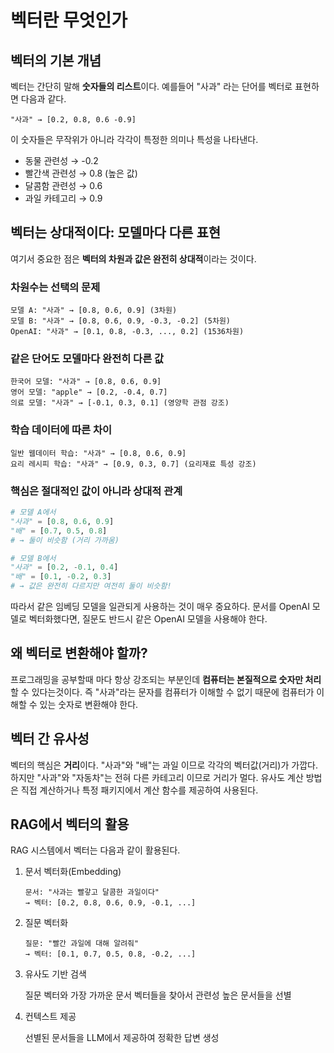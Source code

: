 # 벡터란 무엇인가

## 벡터의 기본 개념

벡터는 간단히 말해 **숫자들의 리스트**이다. 예를들어 "사과" 라는 단어를 벡터로 표현하면 다음과 같다.  

```plaintext
"사과" → [0.2, 0.8, 0.6 -0.9]
```

이 숫자들은 무작위가 아니라 각각이 특정한 의미나 특성을 나타낸다.

- 동물 관련성 → -0.2
- 빨간색 관련성 → 0.8 (높은 값)
- 달콤함 관련성 → 0.6
- 과일 카테고리 → 0.9

## 벡터는 상대적이다: 모델마다 다른 표현

여기서 중요한 점은 **벡터의 차원과 값은 완전히 상대적**이라는 것이다.

### 차원수는 선택의 문제

```plaintext
모델 A: "사과" → [0.8, 0.6, 0.9] (3차원)
모델 B: "사과" → [0.8, 0.6, 0.9, -0.3, -0.2] (5차원)
OpenAI: "사과" → [0.1, 0.8, -0.3, ..., 0.2] (1536차원)
```

### 같은 단어도 모델마다 완전히 다른 값

```plaintext
한국어 모델: "사과" → [0.8, 0.6, 0.9]
영어 모델: "apple" → [0.2, -0.4, 0.7]
의료 모델: "사과" → [-0.1, 0.3, 0.1] (영양학 관점 강조)
```

### 학습 데이터에 따른 차이

```plaintext
일반 웹데이터 학습: "사과" → [0.8, 0.6, 0.9]
요리 레시피 학습: "사과" → [0.9, 0.3, 0.7] (요리재료 특성 강조)
```

### 핵심은 절대적인 값이 아니라 상대적 관계

```python
# 모델 A에서
"사과" = [0.8, 0.6, 0.9]
"배" = [0.7, 0.5, 0.8]
# → 둘이 비슷함 (거리 가까움)

# 모델 B에서  
"사과" = [0.2, -0.1, 0.4]
"배" = [0.1, -0.2, 0.3]
# → 값은 완전히 다르지만 여전히 둘이 비슷함!
```

따라서 같은 임베딩 모델을 일관되게 사용하는 것이 매우 중요하다. 문서를 OpenAI 모델로 벡터화했다면, 질문도 반드시 같은 OpenAI 모델을 사용해야 한다.

## 왜 벡터로 변환해야 할까?

프로그래밍을 공부할때 마다 항상 강조되는 부분인데 **컴퓨터는 본질적으로 숫자만 처리**할 수 있다는것이다. 즉 "사과"라는 문자를 컴퓨터가 이해할 수 없기 때문에 컴퓨터가 이해할 수 있는 숫자로 변환해야 한다.

## 벡터 간 유사성

벡터의 핵심은 **거리**이다. "사과"와 "배"는 과일 이므로 각각의 벡터값(거리)가 가깝다. 하지만 "사과"와 "자동차"는 전혀 다른 카테고리 이므로 거리가 멀다. 유사도 계산 방법은 직접 계산하거나 특정 패키지에서 계산 함수를 제공하여 사용된다.

## RAG에서 벡터의 활용

RAG 시스템에서 벡터는 다음과 같이 활용된다.

1. 문서 벡터화(Embedding)

    ```plaintext
    문서: "사과는 빨갛고 달콤한 과일이다"
    → 벡터: [0.2, 0.8, 0.6, 0.9, -0.1, ...]
    ```

2. 질문 벡터화

    ```plaintext
    질문: "빨간 과일에 대해 알려줘"
    → 벡터: [0.1, 0.7, 0.5, 0.8, -0.2, ...]
    ```

3. 유사도 기반 검색

    질문 벡터와 가장 가까운 문서 벡터들을 찾아서 관련성 높은 문서들을 선별

4. 컨텍스트 제공

    선별된 문서들을 LLM에서 제공하여 정확한 답변 생성
